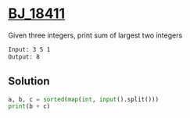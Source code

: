 # [BJ_18411](https://acmicpc.net/problem/18411)

Given three integers, print sum of largest two integers

```txt
Input: 3 5 1
Output: 8
```

## Solution

```py
a, b, c = sorted(map(int, input().split()))
print(b + c)
```
